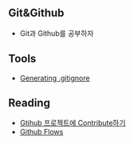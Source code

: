 ## Git&Github

- Git과 Github를 공부하자

## Tools
- [Generating .gitignore](https://www.gitignore.io/)

## Reading
- [Gtihub 프로젝트에 Contribute하기](https://akrabat.com/the-beginners-guide-to-contributing-to-a-github-project/)
- [Github Flows](https://guides.github.com/introduction/flow/)